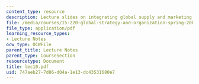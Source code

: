 ```yaml
---
content_type: resource
description: Lecture slides on integrating global supply and marketing chains.
file: /media/courses/15-220-global-strategy-and-organization-spring-2008/747aeb277d86d04a1e13dc43531680e7_lec10.pdf
file_type: application/pdf
learning_resource_types:
- Lecture Notes
ocw_type: OCWFile
parent_title: Lecture Notes
parent_type: CourseSection
resourcetype: Document
title: lec10.pdf
uid: 747aeb27-7d86-d04a-1e13-dc43531680e7
---
```


